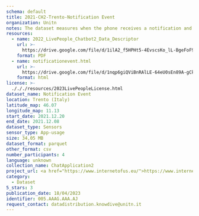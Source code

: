 ```yaml
---
schema: default
title: 2021-CH2-Trento-Notification Event
organization: Unitn
notes: The dataset measures when the phone receives a notification and when it is dismissed by the user. The dataset was collected as part of the WeNet project, a Horizon 2020 funded project that aims at developing a diversity-aware, machine-mediated paradigm for social interactions.
resources:
  - name: 2022_LivePeople_Chatbot2_Data_Descriptor
    url: >-
      https://drive.google.com/file/d/1ilA2_f5HPHt5-4EvscsKo_lL-BgeFoF9/view?usp=sharing
    format: PDF
  - name: notificationevent.html
    url: >-
      https://drive.google.com/file/d/1nqp6giQViBnRAlLE-64eU0sEn89A-gCk/view?usp=sharing
    format: html
license: >-
  ./././resources/2023LivePeopleLicense.html
dataset_name: Notification Event
location: Trento (Italy)
latitude_map: 46.07
longitude_map: 11.13
start_date: 2021.12.20
end_date: 2021.12.08
dataset_type: Sensors
sensor_type: App-usage
size: 34,05 MB
dataset_format: parquet
other_format: csv
number_participants: 4
language: unknown
collection_name: ChatApplication2
project_url: <a href="https://www.internetofus.eu/">https://www.internetofus.eu/</a>
category:
  - Dataset
5_stars: 3
publication_date: 18/04/2023
identifier: 005.AAAG.AAA.AJ
request_contact: datadistribution.knowdive@unitn.it
---
```

